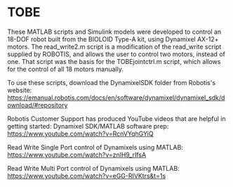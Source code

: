 # TOBE

These MATLAB scripts and Simulink models were developed to control an 18-DOF robot built from
the BIOLOID Type-A kit, using Dynamixel AX-12+ motors. The read_write2.m script is a modification
of the read_write script supplied by ROBOTIS, and allows the user to control two motors, instead of
one. That script was the basis for the TOBEjointctrl.m script, which allows for the control of all 18
motors manually. 

To use these scripts, download the DynamixelSDK folder from Robotis's website: 
https://emanual.robotis.com/docs/en/software/dynamixel/dynamixel_sdk/download/#repository

Robotis Customer Support has produced YouTube videos that are helpful in getting started:
Dynamixel SDK/MATLAB software prep: https://www.youtube.com/watch?v=RcnVYqhGYiQ

Read Write Single Port control of Dynamixels using MATLAB: https://www.youtube.com/watch?v=znlH9_rIfsA

Read Write Multi Port control of Dynamixels using MATLAB: https://www.youtube.com/watch?v=eGG-RIVKtrs&t=1s